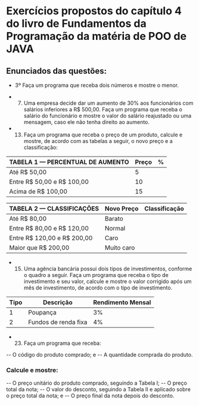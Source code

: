# Exercícios propostos do capítulo 4 do livro de Fundamentos da Programação da matéria de POO de JAVA

## Enunciados das questões:
- 3º Faça um programa que receba dois números e mostre o menor.

- 7) Uma empresa decide dar um aumento de 30% aos funcionários com salários inferiores a R$ 500,00. Faça um programa que receba o salário do funcionário e mostre o valor do salário reajustado ou uma mensagem, caso ele não tenha direito ao aumento.

- 13) Faça um programa que receba o preço de um produto, calcule e mostre, de acordo com as tabelas a seguir, o novo preço e a classificação:

| TABELA 1 — PERCENTUAL DE AUMENTO | Preço           | %   |
|----------------------------------|-----------------|-----|
| Até R$ 50,00                     | 5               |     
| Entre R$ 50,00 e R$ 100,00       | 10              |     
| Acima de R$ 100,00               | 15              |     

| TABELA 2 — CLASSIFICAÇÕES        | Novo Preço      | Classificação  |
|----------------------------------|-----------------|----------------|
| Até R$ 80,00                     | Barato          |     
| Entre R$ 80,00 e R$ 120,00       | Normal          |     
| Entre R$ 120,00 e R$ 200,00      | Caro            |     
| Maior que R$ 200,00              | Muito caro      |     

- 15) Uma agência bancária possui dois tipos de investimentos, conforme o quadro a seguir. Faça um programa que receba o tipo de investimento e seu valor, calcule e mostre o valor corrigido após um mês de investimento, de acordo com o tipo de investimento.

| Tipo                    | Descrição             | Rendimento Mensal |
|-------------------------|-----------------------|-------------------|
| 1                       | Poupança              | 3%                |
| 2                       | Fundos de renda fixa  | 4%                |

- 23) Faça um programa que receba:

-- O código do produto comprado; e
-- A quantidade comprada do produto.

### Calcule e mostre:
-- O preço unitário do produto comprado, seguindo a Tabela I;
-- O preço total da nota;
-- O valor do desconto, seguindo a Tabela II e aplicado sobre o preço total da nota; e
-- O preço final da nota depois do desconto.
